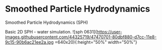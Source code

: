 # Smoothed Particle Hydrodynamics
Smoothed Particle Hydrodynamics (SPH)

Basic 2D SPH - water simulation.
![sph 0631](https://user-images.githubusercontent.com/44325719/47470701-80dbf880-d7cc-11e8-9c15-90b6ac21ee2a.jpg =640x20){:height="50%" width="50%"}
